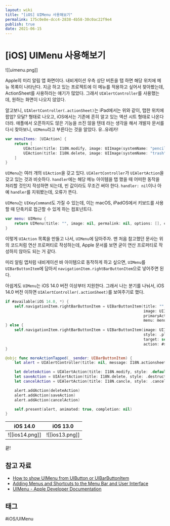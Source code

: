 ```yaml
---
layout: wiki
title: "[iOS] UIMenu 사용해보기"
permalink: 175c0e8e-dcc4-2838-4b58-30c0ac22f9e4
publish: true
date: 2021-06-15
---
```


# \[iOS] UIMenu 사용해보기

![[uimenu.png]]

Apple의 미리 알림 앱 화면이다. 내비게이션 우측 상단 버튼을 탭 하면 해당 위치에 메뉴 목록이 나타난다. 지금 하고 있는 프로젝트에 이 메뉴를 적용하고 싶어서 찾아봤는데, ActionSheet를 사용하라는 얘기가 많았다. 그래서 `UIAlertController`를 사용했는데, 원하는 화면이 나오지 않았다. 

알고보니, `UIAlertController(.actionSheet)`는 iPad에서는 위와 같이, 탭한 위치에 팝업? 모달? 형태로 나오고, iOS에서는 기존에 흔히 알고 있는 액션 시트 형태로 나온다더라. 애플에서 오픈하지도 않은 기능을 쓰진 않을 텐데 라는 생각을 해서 개발자 문서를 다시 찾아보니, `UIMenu`라고 부른다는 것을 알았다. 유..유레카!

```swift
var menuItems: [UIAction] {
	return [
		UIAction(title: I18N.modify, image: UIImage(systemName: "pencil"), handler: { _ in }),
		UIAction(title: I18N.delete, image: UIImage(systemName: "trash"), attributes: .destructive, handler: { _ in })
	]
}
```

`UIMenu`는 여러 개의 `UIAction`을 갖고 있다. `UIAlertController`가 `UIAlertAction`을 갖고 있는 것과 비슷하다. `handler`에는 해당 메뉴 아이템을 탭 했을 때 어떠한 동작을 처리할 것인지 작성하면 되는데, 빈 값이라도 무조건 써야 한다. `handler: nil`이나 아예 `handler`를 지워봤는데, 오류가 뜬다.

`UIMenu`는 `UIKeyCommand`도 가질 수 있는데, 이는 macOS, iPadOS에서 키보드를 사용할 때 단축키로 접근할 수 있게 하는 컴포넌트다.

```swift
var menu: UIMenu {
	return UIMenu(title: "", image: nil, permalink: nil, options: [], children: menuItems)
}
```

이렇게 `UIAction` 목록을 만들고 나서, `UIMenu`에 담아주자. 맨 처음 참고했던 문사는 위의 코드처럼 연산 프로퍼티로 작성하는데, Apple 문서를 보면 굳이 연산 프로퍼티로 작성하지 않아도 되는 거 같다.

미리 알림 앱처럼 내비게이션 바 아이템으로 동작하게 하고 싶으면, `UIMenu`를 `UIBarButtonItem`에 담아서 `navigationItem.rightBarButtonItem`으로 넣어주면 된다.

아쉽게도 `UIMenu`는 iOS 14.0 버전 이상부터 지원한다. 그래서 나는 분기를 나눠서, iOS 14.0 버전 이하면 `UIAlertController(.actionSheet)`를 보여주기로 했다.

```swift
if #available(iOS 14.0, *) {
    self.navigationItem.rightBarButtonItem = UIBarButtonItem(title: "",
                                                             image: UIImage(systemName: "ellipsis.circle"),
                                                             primaryAction: nil,
                                                             menu: menu)
} else {
    self.navigationItem.rightBarButtonItem = UIBarButtonItem(image: UIImage(systemName: "ellipsis.circle"),
                                                             style: .plain,
                                                             target: self,
                                                             action: #selector(moreActionTapped))
}
```

```swift
@objc func moreActionTapped(_ sender: UIBarButtonItem) {
    let alert = UIAlertController(title: nil, message: I18N.actionsheetMessage, preferredStyle: .actionSheet)

    let deleteAction = UIAlertAction(title: I18N.modify, style: .default, handler: { _ in })
    let saveAction = UIAlertAction(title: I18N.delete, style: .destructive, handler: { _ in })
    let cancelAction = UIAlertAction(title: I18N.cancle, style: .cancel, handler: { _ in })

    alert.addAction(deleteAction)
    alert.addAction(saveAction)
    alert.addAction(cancelAction)

    self.present(alert, animated: true, completion: nil)
}
```

| iOS 14.0 | iOS 13.0 |
| -------- | -------- |
| ![[ios14.png]] | ![[ios13.png]] |

끝!

## 참고 자료

-   [How to show UIMenu from UIButton or UIBarButtonItem](https://nemecek.be/blog/85/how-to-show-uimenu-from-uibutton-or-uibarbuttonitem)
-   [Adding Menus and Shortcuts to the Menu Bar and User Interface](https://developer.apple.com/documentation/uikit/uicommand/adding_menus_and_shortcuts_to_the_menu_bar_and_user_interface)
-   [UIMenu - Apple Developer Documentation](https://developer.apple.com/documentation/uiki.)

## 태그

#iOS/UIMenu